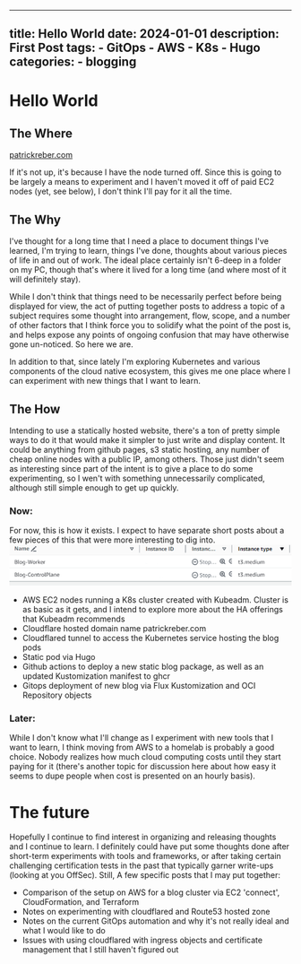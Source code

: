 
---
title: Hello World
date: 2024-01-01
description: First Post
tags: 
    - GitOps
    - AWS
    - K8s
    - Hugo
categories:
    - blogging
---
# Hello World

## The Where

[patrickreber.com](https://patrickreber.com)

If it's not up, it's because I have the node turned off. Since this is going to be largely a means to experiment and I haven't moved it off of paid EC2 nodes (yet, see below), I don't think I'll pay for it all the time. 

## The Why
I've thought for a long time that I need a place to document things I've learned, I'm trying to learn, things I've done, thoughts about various pieces of life in and out of work. The ideal place certainly isn't 6-deep in a folder on my PC, though that's where it lived for a long time (and where most of it will definitely stay). 

While I don't think that things need to be necessarily perfect before being displayed for view, the act of putting together posts to address a topic of a subject requires some thought into arrangement, flow, scope, and a number of other factors that I think force you to solidify what the point of the post is, and helps expose any points of ongoing confusion that may have otherwise gone un-noticed. So here we are. 

In addition to that, since lately I'm exploring Kubernetes and various components of the cloud native ecosystem, this gives me one place where I can experiment with new things that I want to learn. 

## The How
Intending to use a statically hosted website, there's a ton of pretty simple ways to do it that would make it simpler to just write and display content. It could be anything from github pages, s3 static hosting, any number of cheap online nodes with a public IP, among others. Those just didn't seem as interesting since part of the intent is to give a place to do some experimenting, so I wen't with something unnecessarily complicated, although still simple enough to get up quickly. 

### Now: 
For now, this is how it exists. I expect to have separate short posts about a few pieces of this that were more interesting to dig into. 
![EC2 Nodes](Startup_1.png)
* AWS EC2 nodes running a K8s cluster created with Kubeadm. Cluster is as basic as it gets, and I intend to explore more about the HA offerings that Kubeadm recommends
* Cloudflare hosted domain name patrickreber.com
* Cloudflared tunnel to access the Kubernetes service hosting the blog pods
* Static pod via Hugo
* Github actions to deploy a new static blog package, as well as an updated Kustomization manifest to ghcr
* Gitops deployment of new blog via Flux Kustomization and OCI Repository objects

### Later:
While I don't know what I'll change as I experiment with new tools that I want to learn, I think moving from AWS to a homelab is probably a good choice. Nobody realizes how much cloud computing costs until they start paying for it (there's another topic for discussion here about how easy it seems to dupe people when cost is presented on an hourly basis).

# The future
Hopefully I continue to find interest in organizing and releasing thoughts and I continue to learn. I definitely could have put some thoughts done after short-term experiments with tools and frameworks, or after taking certain challenging certification tests in the past that typically garner write-ups (looking at you OffSec). Still, A few specific posts that I may put together: 
* Comparison of the setup on AWS for a blog cluster via EC2 'connect', CloudFormation, and Terraform
* Notes on experimenting with cloudflared and Route53 hosted zone
* Notes on the current GitOps automation and why it's not really ideal and what I would like to do
* Issues with using cloudflared with ingress objects and certificate management that I still haven't figured out
